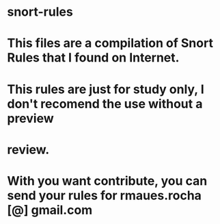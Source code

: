 # snort-rules
# This files are a compilation of Snort Rules that I found on Internet. 
# This rules are just for study only, I don't recomend the use without a preview 
# review.
#
# With you want contribute, you can send your rules for rmaues.rocha [@] gmail.com
